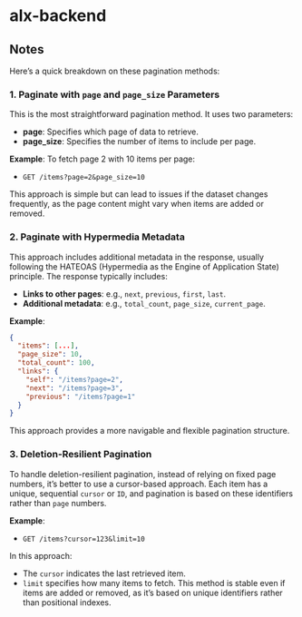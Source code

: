 # alx-backend

## Notes

Here’s a quick breakdown on these pagination methods:

### 1. Paginate with `page` and `page_size` Parameters
This is the most straightforward pagination method. It uses two parameters:
- **page**: Specifies which page of data to retrieve.
- **page_size**: Specifies the number of items to include per page.

**Example**: To fetch page 2 with 10 items per page:
   - `GET /items?page=2&page_size=10`
   
   This approach is simple but can lead to issues if the dataset changes frequently, as the page content might vary when items are added or removed.

### 2. Paginate with Hypermedia Metadata
This approach includes additional metadata in the response, usually following the HATEOAS (Hypermedia as the Engine of Application State) principle. The response typically includes:
- **Links to other pages**: e.g., `next`, `previous`, `first`, `last`.
- **Additional metadata**: e.g., `total_count`, `page_size`, `current_page`.

**Example**:
   ```json
   {
     "items": [...],
     "page_size": 10,
     "total_count": 100,
     "links": {
       "self": "/items?page=2",
       "next": "/items?page=3",
       "previous": "/items?page=1"
     }
   }
   ```

   This approach provides a more navigable and flexible pagination structure.

### 3. Deletion-Resilient Pagination
To handle deletion-resilient pagination, instead of relying on fixed page numbers, it’s better to use a cursor-based approach. Each item has a unique, sequential `cursor` or `ID`, and pagination is based on these identifiers rather than `page` numbers.

**Example**:
   - `GET /items?cursor=123&limit=10`
   
   In this approach:
   - The `cursor` indicates the last retrieved item.
   - `limit` specifies how many items to fetch.
   This method is stable even if items are added or removed, as it’s based on unique identifiers rather than positional indexes.
   